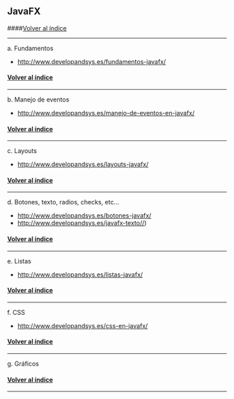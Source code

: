 <a name="tema5"></a>
## JavaFX			
####[Volver al índice](#tema5)
***
a. Fundamentos

- http://www.developandsys.es/fundamentos-javafx/

#### [Volver al índice](#tema5)
***

b. Manejo de eventos

- http://www.developandsys.es/manejo-de-eventos-en-javafx/

#### [Volver al índice](#tema5)
***
c. Layouts

- http://www.developandsys.es/layouts-javafx/

#### [Volver al índice](#tema5)
***

d. Botones, texto, radios, checks, etc…

- http://www.developandsys.es/botones-javafx/
- http://www.developandsys.es/javafx-texto//)

#### [Volver al índice](#tema5)
***

e. Listas

- http://www.developandsys.es/listas-javafx/

#### [Volver al índice](#tema5)
***

f. CSS

- http://www.developandsys.es/css-en-javafx/

#### [Volver al índice](#tema5)
***

g. Gráficos
#### [Volver al índice](#tema5)
***